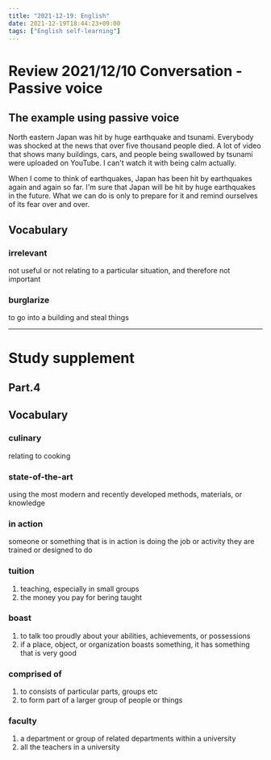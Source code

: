 ```yaml
---
title: "2021-12-19: English"
date: 2021-12-19T18:44:23+09:00
tags: ["English self-learning"]
---
```

# Review 2021/12/10 Conversation - Passive voice

## The example using passive voice
North eastern Japan was hit by huge earthquake and tsunami.
Everybody was shocked at the news that over five thousand people died.
A lot of video that shows many buildings, cars, and people being swallowed by tsunami were uploaded on YouTube.
I can't watch it with being calm actually.

When I come to think of earthquakes, Japan has been hit by earthquakes again and again so far.
I'm sure that Japan will be hit by huge earthquakes in the future.
What we can do is only to prepare for it and remind ourselves of its fear over and over.

## Vocabulary
### irrelevant
not useful or not relating to a particular situation, and therefore not important

### burglarize
to go into a building and steal things

---
# Study supplement
## Part.4
## Vocabulary
### culinary
relating to cooking

### state-of-the-art
using the most modern and recently developed methods, materials, or knowledge

### in action
someone or something that is in action is doing the job or activity they are trained or designed to do

### tuition
1. teaching, especially in small groups
2. the money you pay for bering taught

### boast
1. to talk too proudly about your abilities, achievements, or possessions
2. if a place, object, or organization boasts something, it has something that is very good

### comprised of
1. to consists of particular parts, groups etc
2. to form part of a larger group of people or things

### faculty
1. a department or group of related departments within a university
2. all the teachers in a university
